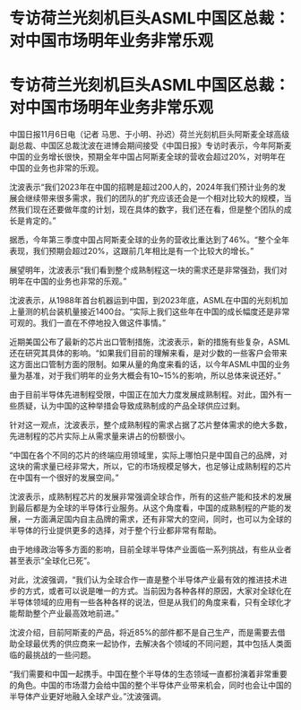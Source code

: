 # 专访荷兰光刻机巨头ASML中国区总裁：对中国市场明年业务非常乐观

# 专访荷兰光刻机巨头ASML中国区总裁：对中国市场明年业务非常乐观

中国日报11月6日电（记者
马思、于小明、孙迟）荷兰光刻机巨头阿斯麦全球高级副总裁、中国区总裁沈波在进博会期间接受《中国日报》专访时表示，今年阿斯麦中国的业务增长很快，预期全年中国占阿斯麦全球的营收会超过20%，对明年在中国的业务也非常的乐观。

沈波表示“我们2023年在中国的招聘是超过200人的，2024年我们预计业务的发展会继续带来很多需求，我们的团队的扩充应该还会是一个相对比较大的规模，当然我们现在还要做年度的计划，现在具体的数字，我们还在看，但是整个团队的成长是肯定的。”

据悉，今年第三季度中国占阿斯麦全球的业务的营收比重达到了46%。“整个全年表现，我们预期会超过20%，这跟前几年相比是有一个比较大的增长。”

展望明年，沈波表示“我们看到整个成熟制程这一块的需求还是非常强劲，我们对明年在中国的业务也非常的乐观。”

沈波表示，从1988年首台机器运到中国，到2023年底，ASML在中国的光刻机加上量测的机台装机量接近1400台。“实际上我们这些年在中国的成长幅度还是非常可观的。我们一直在不停地投入做这件事情。”

近期美国公布了最新的芯片出口管制措施，沈波表示，新的措施有些复杂，ASML还在研究其具体的影响。“如果我们目前的理解来看，是对少数的一些客户会带来这方面出口管制方面的限制。如果从量的角度来看的话，以今年ASML中国的业务量为基准，对于我们明年的业务大概会有10~15%的影响，所以总体来说还好。”

由于目前半导体先进制程受限，中国正在加大力度发展成熟制程。对此，国外有一些质疑，认为中国的这种举措会导致成熟制成的产品全球供应过剩。

针对这一观点，沈波表示，整个成熟制程的需求占据了芯片整体需求的绝大多数，先进制程的芯片实际上从需求量来讲占的份额很小。

“中国在各个不同的芯片的终端应用领域里，实际上哪怕只是中国自己的品牌，对这块的需求量已经非常大，所以，它的市场规模足够大，也足够让成熟制程的芯片在中国有一个很好的发展空间。”

沈波表示，成熟制程芯片的发展非常强调全球合作，所有的这些产能和技术的发展到最后都是为全球的半导体行业服务。从这个角度看，中国的成熟制程的产能的发展，一方面满足国内自主品牌的需求，还有非常大的空间，同时，也可以为全球的半导体的行业提供更多的选择，对于整个行业都非常有帮助。

由于地缘政治等多方面的影响，目前全球半导体产业面临一系列挑战，有些从业者甚至表示“全球化已死”。

对此，沈波强调，“我们认为全球合作一直是整个半导体产业最有效的推进技术进步的方式，或者可以说是唯一的方式。当前因为各种各样的原因，大家对全球化在半导体领域的应用有一些各种各样的说法，但是从我们的角度来看，只有全球化才能帮助整个产业最高效地前进。”

沈波介绍，目前阿斯麦的产品，将近85%的部件都不是自己生产，而是需要去借助全球最优秀的供应商来一起协作，去解决各个领域的不同问题，其中包括人类面临的最挑战的一些问题。

“我们需要和中国一起携手。中国在整个半导体的生态领域一直都扮演着非常重要的角色。中国的市场潜力会给中国的整个半导体产业带来机会，同时也会让中国的半导体产业更好地融入全球产业。”沈波强调。

